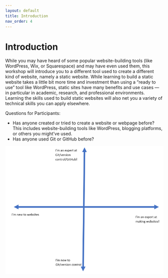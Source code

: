 ```yaml
---
layout: default
title: Introduction
nav_order: 4
---
```

# Introduction

While you may have heard of some popular website-building tools (like WordPress, Wix, or Squarespace) and may have even used them, this workshop will introduce you to a different tool used to create a different kind of website, namely a static website. While learning to build a static website takes a little bit more time and investment than using a “ready to use” tool like WordPress, static sites have many benefits and use cases — in particular in academic, research, and professional environments. Learning the skills used to build static websites will also net you a variety of technical skills you can apply elsewhere. 

Questions for Participants:

* Has anyone created or tried to create a website or webpage before? This includes website-building tools like WordPress, blogging platforms, or others you might’ve used. 
* Has anyone used Git or GitHub before?

![Zoom Annotate Activity](content/images/zoom-annotate-activity.png)
